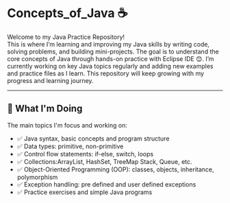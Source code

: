 # Concepts_of_Java ☕
 
Welcome to my Java Practice Repository!  
This is where I’m learning and improving my Java skills by writing code, solving problems, and building mini-projects. The goal is to understand the core concepts of Java through hands-on practice with Eclipse IDE 😊.
I’m currently working on key Java topics regularly and adding new examples and practice files as I learn. This repository will keep growing with my progress and learning journey.

---

## 🚀 What I'm Doing  
The main topics I'm focus and working on:

- ✅ Java syntax, basic concepts and program structure
- ✅ Data types: primitive, non-primitive 
- ✅ Control flow statements: if-else, switch, loops  
- ✅ Collections:ArrayList, HashSet, TreeMap Stack, Queue, etc.
- ✅ Object-Oriented Programming (OOP): classes, objects, inheritance, polymorphism  
- ✅ Exception handling: pre defined and user defined exceptions   
- ✅ Practice exercises and simple Java programs  

